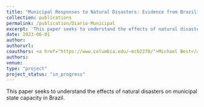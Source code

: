```yaml
---
title: "Municipal Responses to Natural Disasters: Evidence from Brazilian Municipalities"
collection: publications
permalink: /publication/Diario-Municipal
excerpt: 'This paper seeks to understand the effects of natural disasters on municipal state capacity in Brazil.'
date: 2023-06-01
author: 
authorurl: 
coauthors: <a href="https://www.columbia.edu/~mcb2270/">Michael Best</a>, <a href="https://renatalemos.com/">Renata Lemos</a>, & <a href="https://danielascur.com/">Daniela Scur</a>
authors:
venue: 
type: "project"
project_status: "in_progress"
---
```

This paper seeks to understand the effects of natural disasters on municipal state capacity in Brazil.